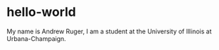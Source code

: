 # hello-world

My name is Andrew Ruger, I am a student at the University of Illinois at Urbana-Champaign. 
